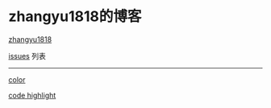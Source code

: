 # zhangyu1818的博客

[zhangyu1818](https://zhangyu1818.com)

[issues](https://github.com/zhangyu1818/blog/issues?q=is%3Aissue+is%3Aclosed) 列表

---

[color](https://primer.style/design/foundations/color)

[code highlight](https://github.com/primer/github-syntax-theme-generator)
